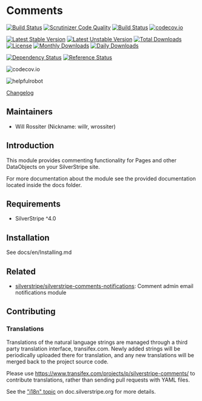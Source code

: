 # Comments
[![Build Status](https://travis-ci.org/silverstripe/silverstripe-comments.svg?branch=master)](https://travis-ci.org/silverstripe/silverstripe-comments)
[![Scrutinizer Code Quality](https://scrutinizer-ci.com/g/silverstripe/silverstripe-comments/badges/quality-score.png?b=master)](https://scrutinizer-ci.com/g/silverstripe/silverstripe-comments/?branch=master)
[![Build Status](https://scrutinizer-ci.com/g/silverstripe/silverstripe-comments/badges/build.png?b=master)](https://scrutinizer-ci.com/g/silverstripe/silverstripe-comments/build-status/master)
[![codecov.io](https://codecov.io/github/silverstripe/silverstripe-comments/coverage.svg?branch=master)](https://codecov.io/github/silverstripe/silverstripe-comments?branch=master)

[![Latest Stable Version](https://poser.pugx.org/silverstripe/comments/version)](https://packagist.org/packages/silverstripe/comments)
[![Latest Unstable Version](https://poser.pugx.org/silverstripe/comments/v/unstable)](//packagist.org/packages/silverstripe/comments)
[![Total Downloads](https://poser.pugx.org/silverstripe/comments/downloads)](https://packagist.org/packages/silverstripe/comments)
[![License](https://poser.pugx.org/silverstripe/comments/license)](https://packagist.org/packages/silverstripe/comments)
[![Monthly Downloads](https://poser.pugx.org/silverstripe/comments/d/monthly)](https://packagist.org/packages/silverstripe/comments)
[![Daily Downloads](https://poser.pugx.org/silverstripe/comments/d/daily)](https://packagist.org/packages/silverstripe/comments)

[![Dependency Status](https://www.versioneye.com/php/silverstripe:comments/badge.svg)](https://www.versioneye.com/php/silverstripe:comments)
[![Reference Status](https://www.versioneye.com/php/silverstripe:comments/reference_badge.svg?style=flat)](https://www.versioneye.com/php/silverstripe:comments/references)

![codecov.io](https://codecov.io/github/silverstripe/silverstripe-comments/branch.svg?branch=master)

![helpfulrobot](https://helpfulrobot.io/silverstripe/comments/badge)

[Changelog](CHANGELOG.md)

## Maintainers

 * Will Rossiter (Nickname: willr, wrossiter)
  <will at silverstripe dot com>

## Introduction

This module provides commenting functionality for Pages and other DataObjects
on your SilverStripe site.

For more documentation about the module see the provided documentation located
inside the docs folder.

## Requirements

 * SilverStripe ^4.0

## Installation

See docs/en/Installing.md

## Related

 * [silverstripe/silverstripe-comments-notifications](https://github.com/silverstripe/silverstripe-comments-notifications): Comment admin email notifications module

## Contributing

### Translations

Translations of the natural language strings are managed through a
third party translation interface, transifex.com.
Newly added strings will be periodically uploaded there for translation,
and any new translations will be merged back to the project source code.

Please use https://www.transifex.com/projects/p/silverstripe-comments/ to contribute translations,
rather than sending pull requests with YAML files.

See the ["i18n" topic](http://doc.silverstripe.org/framework/en/trunk/topics/i18n) on doc.silverstripe.org for more details.

